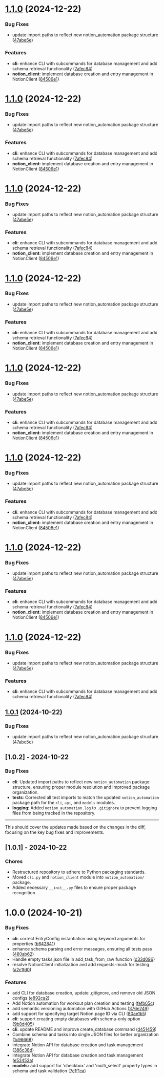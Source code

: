 # [1.1.0](https://github.com/atxtechbro/notion-automation/compare/v1.0.0...v1.1.0) (2024-12-22)


### Bug Fixes

* update import paths to reflect new notion_automation package structure ([47abe5e](https://github.com/atxtechbro/notion-automation/commit/47abe5e5974cd42a1dde6a9a3e43de9c32fda75b))


### Features

* **cli:** enhance CLI with subcommands for database management and add schema retrieval functionality ([7afec84](https://github.com/atxtechbro/notion-automation/commit/7afec8433dddc43b58781e778505f01549798670))
* **notion_client:** implement database creation and entry management in NotionClient ([84506e1](https://github.com/atxtechbro/notion-automation/commit/84506e152df224b74552c7bd4326cd6f9a2b9276))

# [1.1.0](https://github.com/atxtechbro/notion-automation/compare/v1.0.0...v1.1.0) (2024-12-22)


### Bug Fixes

* update import paths to reflect new notion_automation package structure ([47abe5e](https://github.com/atxtechbro/notion-automation/commit/47abe5e5974cd42a1dde6a9a3e43de9c32fda75b))


### Features

* **cli:** enhance CLI with subcommands for database management and add schema retrieval functionality ([7afec84](https://github.com/atxtechbro/notion-automation/commit/7afec8433dddc43b58781e778505f01549798670))
* **notion_client:** implement database creation and entry management in NotionClient ([84506e1](https://github.com/atxtechbro/notion-automation/commit/84506e152df224b74552c7bd4326cd6f9a2b9276))

# [1.1.0](https://github.com/atxtechbro/notion-automation/compare/v1.0.0...v1.1.0) (2024-12-22)


### Bug Fixes

* update import paths to reflect new notion_automation package structure ([47abe5e](https://github.com/atxtechbro/notion-automation/commit/47abe5e5974cd42a1dde6a9a3e43de9c32fda75b))


### Features

* **cli:** enhance CLI with subcommands for database management and add schema retrieval functionality ([7afec84](https://github.com/atxtechbro/notion-automation/commit/7afec8433dddc43b58781e778505f01549798670))
* **notion_client:** implement database creation and entry management in NotionClient ([84506e1](https://github.com/atxtechbro/notion-automation/commit/84506e152df224b74552c7bd4326cd6f9a2b9276))

# [1.1.0](https://github.com/atxtechbro/notion-automation/compare/v1.0.0...v1.1.0) (2024-12-22)


### Bug Fixes

* update import paths to reflect new notion_automation package structure ([47abe5e](https://github.com/atxtechbro/notion-automation/commit/47abe5e5974cd42a1dde6a9a3e43de9c32fda75b))


### Features

* **cli:** enhance CLI with subcommands for database management and add schema retrieval functionality ([7afec84](https://github.com/atxtechbro/notion-automation/commit/7afec8433dddc43b58781e778505f01549798670))
* **notion_client:** implement database creation and entry management in NotionClient ([84506e1](https://github.com/atxtechbro/notion-automation/commit/84506e152df224b74552c7bd4326cd6f9a2b9276))

# [1.1.0](https://github.com/atxtechbro/notion-automation/compare/v1.0.0...v1.1.0) (2024-12-22)


### Bug Fixes

* update import paths to reflect new notion_automation package structure ([47abe5e](https://github.com/atxtechbro/notion-automation/commit/47abe5e5974cd42a1dde6a9a3e43de9c32fda75b))


### Features

* **cli:** enhance CLI with subcommands for database management and add schema retrieval functionality ([7afec84](https://github.com/atxtechbro/notion-automation/commit/7afec8433dddc43b58781e778505f01549798670))
* **notion_client:** implement database creation and entry management in NotionClient ([84506e1](https://github.com/atxtechbro/notion-automation/commit/84506e152df224b74552c7bd4326cd6f9a2b9276))

# [1.1.0](https://github.com/atxtechbro/notion-automation/compare/v1.0.0...v1.1.0) (2024-12-22)


### Bug Fixes

* update import paths to reflect new notion_automation package structure ([47abe5e](https://github.com/atxtechbro/notion-automation/commit/47abe5e5974cd42a1dde6a9a3e43de9c32fda75b))


### Features

* **cli:** enhance CLI with subcommands for database management and add schema retrieval functionality ([7afec84](https://github.com/atxtechbro/notion-automation/commit/7afec8433dddc43b58781e778505f01549798670))
* **notion_client:** implement database creation and entry management in NotionClient ([84506e1](https://github.com/atxtechbro/notion-automation/commit/84506e152df224b74552c7bd4326cd6f9a2b9276))

# [1.1.0](https://github.com/atxtechbro/notion-automation/compare/v1.0.0...v1.1.0) (2024-12-22)


### Bug Fixes

* update import paths to reflect new notion_automation package structure ([47abe5e](https://github.com/atxtechbro/notion-automation/commit/47abe5e5974cd42a1dde6a9a3e43de9c32fda75b))


### Features

* **cli:** enhance CLI with subcommands for database management and add schema retrieval functionality ([7afec84](https://github.com/atxtechbro/notion-automation/commit/7afec8433dddc43b58781e778505f01549798670))
* **notion_client:** implement database creation and entry management in NotionClient ([84506e1](https://github.com/atxtechbro/notion-automation/commit/84506e152df224b74552c7bd4326cd6f9a2b9276))

# [1.1.0](https://github.com/atxtechbro/notion-automation/compare/v1.0.0...v1.1.0) (2024-12-22)


### Bug Fixes

* update import paths to reflect new notion_automation package structure ([47abe5e](https://github.com/atxtechbro/notion-automation/commit/47abe5e5974cd42a1dde6a9a3e43de9c32fda75b))


### Features

* **cli:** enhance CLI with subcommands for database management and add schema retrieval functionality ([7afec84](https://github.com/atxtechbro/notion-automation/commit/7afec8433dddc43b58781e778505f01549798670))

## [1.0.1](https://github.com/atxtechbro/notion-automation/compare/v1.0.0...v1.0.1) (2024-10-22)


### Bug Fixes

* update import paths to reflect new notion_automation package structure ([47abe5e](https://github.com/atxtechbro/notion-automation/commit/47abe5e5974cd42a1dde6a9a3e43de9c32fda75b))

## [1.0.2] - 2024-10-22

### Bug Fixes

- **cli**: Updated import paths to reflect new `notion_automation` package structure, ensuring proper module resolution and improved package organization.
- **tests**: Corrected all test imports to match the updated `notion_automation` package path for the `cli`, `api`, and `models` modules.
- **logging**: Added `notion_automation.log` to `.gitignore` to prevent logging files from being tracked in the repository.

---

This should cover the updates made based on the changes in the diff, focusing on the key bug fixes and improvements.

## [1.0.1] - 2024-10-22

### Chores

- Restructured repository to adhere to Python packaging standards.
- Moved `cli.py` and `notion_client` module into `notion_automation/` package.
- Added necessary `__init__.py` files to ensure proper package recognition.

# 1.0.0 (2024-10-21)

### Bug Fixes

- **cli:** correct EntryConfig instantiation using keyword arguments for properties ([b642841](https://github.com/atxtechbro/notion-automation/commit/b642841cbdca110e296febdd3db3694e0572e9bc))
- enhance schema parsing and error messages, ensuring all tests pass ([480ab62](https://github.com/atxtechbro/notion-automation/commit/480ab62e9f7af06412e414920335370d7c19cf8f))
- Handle empty tasks.json file in add_task_from_raw function ([d33d096](https://github.com/atxtechbro/notion-automation/commit/d33d096438c86ad342aed6aa2c9b1f706b52d050))
- resolve NotionClient initialization and add requests-mock for testing ([a2c1fd0](https://github.com/atxtechbro/notion-automation/commit/a2c1fd04b40e9c8dac534d2a1cf463118bbe038e))

### Features

- add CLI for database creation, update .gitignore, and remove old JSON configs ([e892ca2](https://github.com/atxtechbro/notion-automation/commit/e892ca235b8eb7d8f6c60af71a5f74c77a771ad1))
- Add Notion automation for workout plan creation and testing ([fefb05c](https://github.com/atxtechbro/notion-automation/commit/fefb05cd10ff98f2c65dcf44796c35e15f49dc9d))
- add semantic versioning automation with GitHub Actions ([376e249](https://github.com/atxtechbro/notion-automation/commit/376e249ba66056946412400e8d1e4d69b46caa2e))
- add support for specifying target Notion page ID via CLI ([80ae1b5](https://github.com/atxtechbro/notion-automation/commit/80ae1b5570771ed4eeac660f45c928668223a7ac))
- **cli:** support creating empty databases with schema-only option ([9b8d405](https://github.com/atxtechbro/notion-automation/commit/9b8d4054bc38e0fbaf72d9707fc5bd612ade2e36))
- **cli:** update README and improve create_database command ([d451459](https://github.com/atxtechbro/notion-automation/commit/d4514595bb0e6dbec200fc590fbdde880c07bb67))
- Combine schema and tasks into single JSON files for better organization ([1c96668](https://github.com/atxtechbro/notion-automation/commit/1c966682742344e052ba0946a3588ac29629c2f5))
- Integrate Notion API for database creation and task management ([386c38d](https://github.com/atxtechbro/notion-automation/commit/386c38d1e2df7dd6c6ec8c484247561931cf476b))
- Integrate Notion API for database creation and task management ([e53452a](https://github.com/atxtechbro/notion-automation/commit/e53452a1610c221dd6a5d5a206b9ddda5f642254))
- **models:** add support for 'checkbox' and 'multi_select' property types in schema and task validation ([7c1f1ca](https://github.com/atxtechbro/notion-automation/commit/7c1f1ca93ecac3f52a86be8ea6d760613d680c5b))
